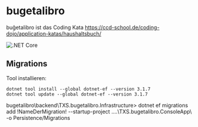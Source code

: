 # bugetalibro
buĝetalibro ist das Coding Kata https://ccd-school.de/coding-dojo/application-katas/haushaltsbuch/

![.NET Core](https://github.com/stefc/bugetalibro/workflows/.NET%20Core/badge.svg)


## Migrations

Tool installieren:

```
dotnet tool install --global dotnet-ef --version 3.1.7
dotnet tool update --global dotnet-ef --version 3.1.7
```

bugetalibro\backend\TXS.bugetalibro.Infrastructure> dotnet ef migrations add !NameDerMigration! --startup-project ..\..\TXS.bugetalibro.ConsoleApp\ -o Persistence/Migrations